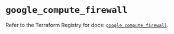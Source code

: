 # `google_compute_firewall`

Refer to the Terraform Registry for docs: [`google_compute_firewall`](https://registry.terraform.io/providers/hashicorp/google/6.48.0/docs/resources/compute_firewall).
